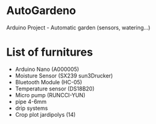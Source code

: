 # AutoGardeno
Arduino Project - Automatic garden (sensors, watering...)


# List of furnitures
- Arduino Nano (A000005) 
- Moisture Sensor (SX239 sun3Drucker)
- Bluetooth Module (HC-05)
- Temperature sensor (DS18B20)
- Micro pump (RUNCCI-YUN)
- pipe 4-6mm
- drip systems
- Crop plot jardipolys (14)